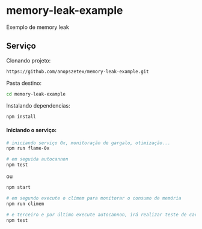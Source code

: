 # memory-leak-example
Exemplo de memory leak

## Serviço
Clonando projeto:
```sh
https://github.com/anopszetex/memory-leak-example.git
```

Pasta destino:
```sh
cd memory-leak-example
```

Instalando dependencias:
```sh
npm install
```
#### Iniciando o serviço:
```sh
# iniciando serviço 0x, monitoração de gargalo, otimização...
npm run flame-0x

# em seguida autocannon
npm test
```
ou

```sh
npm start

# em segundo execute o climem para monitorar o consumo de memória
npm run climem

# e terceiro e por último execute autocannon, irá realizar teste de carga/requisições
npm test
```